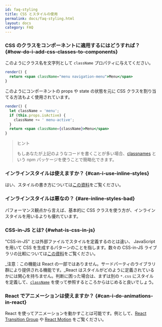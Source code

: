 ```yaml
---
id: faq-styling
title: CSS とスタイルの使用
permalink: docs/faq-styling.html
layout: docs
category: FAQ
---
```


### CSS のクラスをコンポーネントに適用するにはどうすれば？ {#how-do-i-add-css-classes-to-components}

このようにクラス名を文字列として `className` プロパティに与えてください。

```jsx
render() {
  return <span className="menu navigation-menu">Menu</span>
}
```

このようにコンポーネントの props や state の状態を元に CSS クラスを割り当てる方法もよく使用されています。

```jsx
render() {
  let className = 'menu';
  if (this.props.isActive) {
    className += ' menu-active';
  }
  return <span className={className}>Menu</span>
}
```

>ヒント
>
>もしあなたが上記のようなコードを書くことが多い場合、[classnames](https://www.npmjs.com/package/classnames#usage-with-reactjs) という npm パッケージを使うことで簡略化できます。

### インラインスタイルは使えますか？ {#can-i-use-inline-styles}

はい、スタイルの書き方については[この資料](/docs/dom-elements.html#style)をご覧ください。

### インラインスタイルは悪なの？ {#are-inline-styles-bad}

パフォーマンス観点から言えば、基本的に CSS クラスを使う方が、インラインスタイルを用いるよりも優れています。

### CSS-in-JS とは? {#what-is-css-in-js}

"CSS-in-JS" とは外部ファイルでスタイルを定義するのとは違い、 JavaScript を用いて CSS を生成するパターンのことを指します。数々の CSS-in-JS ライブラリの比較については[この資料](https://github.com/MicheleBertoli/css-in-js)をご覧ください。

_注意：この機能は React の一部ではありません。サードパーティのライブラリ群により提供される機能です。_React はスタイルがどのように定義されているかには関心を持ちません。判断に困った場合は、まずは別の `*.css` にスタイルを定義して、[`className`](/docs/dom-elements.html#classname) を使って参照するところからはじめると良いでしょう。 

### React でアニメーションは使えますか？ {#can-i-do-animations-in-react}

React を使ってアニメーションを動かすことは可能です。例として、[React Transition Group](https://reactcommunity.org/react-transition-group/) や [React Motion](https://github.com/chenglou/react-motion) をご覧ください。
